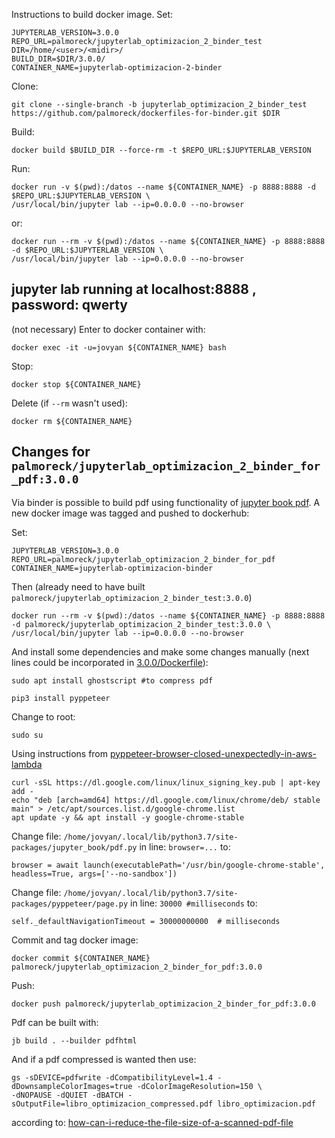 Instructions to build docker image. Set:

```
JUPYTERLAB_VERSION=3.0.0
REPO_URL=palmoreck/jupyterlab_optimizacion_2_binder_test
DIR=/home/<user>/<midir>/
BUILD_DIR=$DIR/3.0.0/
CONTAINER_NAME=jupyterlab-optimizacion-2-binder
```

Clone:

```
git clone --single-branch -b jupyterlab_optimizacion_2_binder_test https://github.com/palmoreck/dockerfiles-for-binder.git $DIR
```

Build:

```
docker build $BUILD_DIR --force-rm -t $REPO_URL:$JUPYTERLAB_VERSION
```

Run:

```
docker run -v $(pwd):/datos --name ${CONTAINER_NAME} -p 8888:8888 -d $REPO_URL:$JUPYTERLAB_VERSION \
/usr/local/bin/jupyter lab --ip=0.0.0.0 --no-browser
```

or:

```
docker run --rm -v $(pwd):/datos --name ${CONTAINER_NAME} -p 8888:8888 -d $REPO_URL:$JUPYTERLAB_VERSION \
/usr/local/bin/jupyter lab --ip=0.0.0.0 --no-browser
```


## jupyter lab running at localhost:8888 , password: qwerty

(not necessary) Enter to docker container with:

```
docker exec -it -u=jovyan ${CONTAINER_NAME} bash
```

Stop:

```
docker stop ${CONTAINER_NAME}
```

Delete (if `--rm` wasn't used):


```
docker rm ${CONTAINER_NAME}
```

## Changes for `palmoreck/jupyterlab_optimizacion_2_binder_for_pdf:3.0.0`

Via binder is possible to build pdf using functionality of [jupyter book pdf](https://jupyterbook.org/advanced/pdf.html). A new docker image was tagged and pushed to dockerhub:

Set:

```
JUPYTERLAB_VERSION=3.0.0
REPO_URL=palmoreck/jupyterlab_optimizacion_2_binder_for_pdf
CONTAINER_NAME=jupyterlab-optimizacion-binder
```

Then (already need to have built `palmoreck/jupyterlab_optimizacion_2_binder_test:3.0.0`)

```
docker run --rm -v $(pwd):/datos --name ${CONTAINER_NAME} -p 8888:8888 -d palmoreck/jupyterlab_optimizacion_2_binder_test:3.0.0 \
/usr/local/bin/jupyter lab --ip=0.0.0.0 --no-browser
```

And install some dependencies and make some changes manually (next lines could be incorporated in [3.0.0/Dockerfile](3.0.0/Dockerfile)):

```
sudo apt install ghostscript #to compress pdf

pip3 install pyppeteer
```

Change to root:

```
sudo su
```

Using instructions from [pyppeteer-browser-closed-unexpectedly-in-aws-lambda](https://stackoverflow.com/questions/61780476/pyppeteer-browser-closed-unexpectedly-in-aws-lambda)

```
curl -sSL https://dl.google.com/linux/linux_signing_key.pub | apt-key add -
echo "deb [arch=amd64] https://dl.google.com/linux/chrome/deb/ stable main" > /etc/apt/sources.list.d/google-chrome.list
apt update -y && apt install -y google-chrome-stable
```

Change file: `/home/jovyan/.local/lib/python3.7/site-packages/jupyter_book/pdf.py` in line: `browser=...` to:

```
browser = await launch(executablePath='/usr/bin/google-chrome-stable', headless=True, args=['--no-sandbox'])
```

Change file: `/home/jovyan/.local/lib/python3.7/site-packages/pyppeteer/page.py` in line: `30000 #milliseconds` to:

```
self._defaultNavigationTimeout = 30000000000  # milliseconds
```

Commit and tag docker image:

```
docker commit ${CONTAINER_NAME} palmoreck/jupyterlab_optimizacion_2_binder_for_pdf:3.0.0
```

Push:

```
docker push palmoreck/jupyterlab_optimizacion_2_binder_for_pdf:3.0.0
```

Pdf can be built with:

```
jb build . --builder pdfhtml
```

And if a pdf compressed is wanted then use:

```
gs -sDEVICE=pdfwrite -dCompatibilityLevel=1.4 -dDownsampleColorImages=true -dColorImageResolution=150 \
-dNOPAUSE -dQUIET -dBATCH -sOutputFile=libro_optimizacion_compressed.pdf libro_optimizacion.pdf
```

according to: [how-can-i-reduce-the-file-size-of-a-scanned-pdf-file](https://askubuntu.com/questions/113544/how-can-i-reduce-the-file-size-of-a-scanned-pdf-file)

